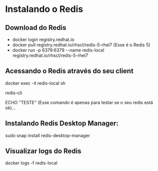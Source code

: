 # Instalando o Redis

## Download do Redis

- docker login registry.redhat.io
- docker pull registry.redhat.io/rhscl/redis-5-rhel7 (Esse é o Redis 5)
- docker run -p 6379:6379 --name redis-local registry.redhat.io/rhscl/redis-5-rhel7

## Acessando o Redis através do seu client

docker exec -it redis-local sh

redis-cli

ECHO "TESTE" (Esse comando é apenas para testar se o seu redis está ok)...

## Instalando Redis Desktop Manager:
 
sudo snap install redis-desktop-manager

## Visualizar logs do Redis

docker logs -f redis-local
